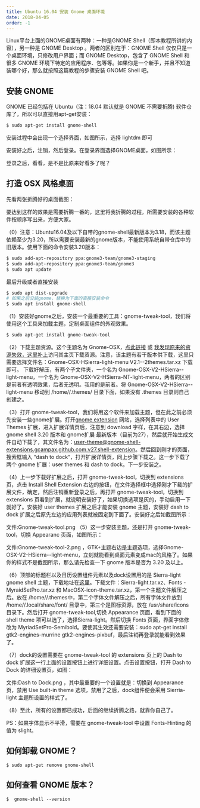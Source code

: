 ```yaml
---
title: Ubuntu 16.04 安装 Gnome 桌面环境
date: 2018-04-05
order: -1
---
```


Linux平台上面的GNOME桌面有两种：一种是GNOME Shell（即本教程所讲的内容），另一种是 GNOME Desktop 。两者的区别在于：GNOME Shell 仅仅只是一个桌面环境，只修改用户界面；而 GNOME Desktop，包含了 GNOME Shell 和很多 GNOME 环境下特定的应用程序、包等等。如果你是一个新手，并且不知道装哪个好，那么就按照这篇教程的步骤安装 GNOME Shell 吧。

## 安装 GNOME
GNOME 已经包括在 Ubuntu（注：18.04 默认就是 GNOME 不需要折腾) 软件仓库了，所以可以直接用apt-get安装：
``` bash
$ sudo apt-get install gnome-shell
```
安装过程中会出现一个选择界面，如图所示，选择 lightdm 即可

安装好之后，注销，然后登录。在登录界面选择GNOME桌面，如图所示：

登录之后，看看，是不是比原来好看多了呢？

## 打造 OSX 风格桌面
先看两张折腾好的桌面截图：

要达到这样的效果是需要折腾一番的，这里将我折腾的过程，所需要安装的各种软件按顺序写出来，方便大家。

（0）注意：Ubuntu16.04及以下自带的gnome-shell最新版本为3.18，而该主题依赖至少为3.20，所以需要安装最新的gnome版本，不能使用系统自带仓库中的旧版本。使用下面的命令安装3.20版本：

``` bash
$ sudo add-apt-repository ppa:gnome3-team/gnome3-staging
$ sudo add-apt-repository ppa:gnome3-team/gnome3
$ sudo apt update
```

最后升级或者直接安装

``` bash
$ sudo apt dist-upgrade
# 如果之前没装gnome，替换为下面的直接安装命令
$ sudo apt install gnome-shell
```

（1）安装好gnome之后，安装一个最重要的工具：gnome-tweak-tool，我们将使用这个工具来加载主题，定制桌面组件的外观效果。

``` bash
$ sudo apt-get install gnome-tweak-tool
```

（2）下载主题资源。这个主题名为 Gnome-OSX，[点此链接](https://www.gnome-look.org/p/1171688/ "点此链接") 或 [我发现原来的资源失效，这里补上](https://www.gnome-look.org/p/1013714/ "我发现原来的资源失效，这里补上")访问其主页下载资源。注意，该主题有若干版本供下载，这里只需要选择文件名：Gnome-OSX-HSierra-light-menu V2.1--2themes.tar.xz 下载即可。 下载好解压，有两个子文件夹，一个名为 Gnome-OSX-V2-HSierra--light-menu，一个名为 Gnome-OSX-V2-HSierra-NT-light-menu，两者的区别是前者有透明效果，后者无透明。我用的是前者。将 Gnome-OSX-V2-HSierra--light-menu 移动到 /home/<your username>/.themes/ 目录下面，如果没有 .themes 目录则自己创建之。

（3）打开 gnome-tweak-tool，我们将用这个软件来加载主题，但在此之前必须先安装一些gnome扩展。打开[gnome extension](https://extensions.gnome.org/ "gnome extension") 网站，选择列表中的 User Themes 扩展，进入扩展详情页后，注意到 download 字样，在其右边，选择 gnome shell 3.20 版本和 gnome扩展 最新版本（目前为27），然后就开始生成文件自动下载了，其文件名为：user-theme@gnome-shell-extensions.gcampax.github.com.v27.shell-extension。然后回到刚才的页面，搜索框输入 “dash to dock“，打开扩展详情页，同上步骤下载之。这一步下载了两个 gnome 扩展：user themes 和 dash to dock。下一步安装之。

（4）上一步下载好扩展之后，打开 gnome-tweak-tool，切换到 extensions 页，点击 Install Shell Extension 右边的按钮，在文件选择框中选择刚才下载的扩展文件，确定，然后注销重新登录之后，再打开 gnome-tweak-tool，切换到 extensions 页看到扩展，就说明安装好了，如果切换选项是灰的，手动启用一下就好了。安装好 user themes 扩展之后才能安装 gnome 主题，安装好 dash to dock 扩展之后原先左边的应用列表就被固定到下面了。安装好之后如截图所示：
    
文件:Gnome-tweak-tool.png
（5）这一步安装主题，还是打开 gnome-tweak-tool，切换 Appearanc 页面，如图所示：

文件:Gnome-tweak-tool-2.png
，GTK+主题右边是主题选项，选择Gnome-OSX-V2-HSierra--light-menu，立刻就能看到桌面元素变成mac的风格了。如果你的样式不是截图所示，那么请先检查一下 gnome 版本是否为 3.20 及以上。

（6）顶部的标题栏以及日历设置组件元素以及dock设置用的是 Sierra-light gnome shell 主题，下载地址在[这里](https://www.gnome-look.org/p/1013714/ "这里")。下载文件：Sierra-light.tar.xz、Fonts - MyraidSetPro.tar.xz 和 MacOSX-icon-theme.tar.xz，第一个主题文件解压之后。放在 /home/<username>/.themes中，第二个字体文件解压之后，所有字体文件放到 /home/<username>/.local/share/font/ 目录中，第三个是图标资源，放在 /usr/share/icons 目录下。然后打开 gnome-tweak-tool,切换 Appearance 页面，看到下面的 shell theme 项可以选了，选择Sierra-light。然后切换 Fonts 页面，界面字体修改为 MyriadSetPro-Semibold。要使其生效还需要安装：sudo apt-get install gtk2-engines-murrine gtk2-engines-pixbuf，最后注销再登录就能看到效果了。

（7）dock的设置需要在 gnome-tweak-tool 的 extensions 页上的 Dash to dock 扩展这一行上面的设置按钮上进行详细设置。点击设置按钮，打开 Dash to Dock 的详细设置页，如图：

文件:Dash to Dock.png
，其中最重要的一个设置就是：切换到 Appearance 页，禁用 Use built-in theme 选项，禁用了之后，dock组件便会采用 Sierria-light 主题所设置的样式了。

（8）至此，所有的设置都已成功，后面的继续折腾之路，就靠你自己了。

PS：如果字体显示不平滑，需要在 gnome-tweak-tool 中设置 Fonts-Hinting 的值为 slight。

## 如何卸载 GNOME？

``` shell
$ sudo apt-get remove gnome-shell
```

## 如何查看 GNOME 版本？

``` shell
$  gnome-shell --version
```